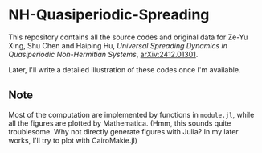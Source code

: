 # NH-Quasiperiodic-Spreading
This repository contains all the source codes and original data for Ze-Yu Xing, Shu Chen and Haiping Hu, 
_Universal Spreading Dynamics in Quasiperiodic Non-Hermitian Systems_,
[arXiv:2412.01301](https://doi.org/10.48550/arXiv.2412.01301).

Later, I'll write a detailed illustration of these codes once I'm available.

## Note
Most of the computation are implemented by functions in `module.jl`, while all the figures are plotted by Mathematica. (Hmm, this sounds quite troublesome. Why not directly generate figures with Julia? In my later works, I'll try to plot with CairoMakie.jl)
